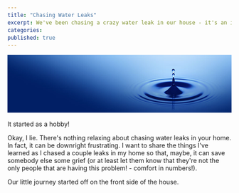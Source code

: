 ```yaml
---
title: "Chasing Water Leaks"
excerpt: We've been chasing a crazy water leak in our house - it's an incredibly frustrating, aggravating, and illuminating process.
categories: 
published: true
---
```

!["Water Drip"](/images/water_drip.jpeg)

It started as a hobby! 

Okay, I lie. There's nothing relaxing about chasing water leaks in your home. In fact, it can be downright frustrating. I want to share the things I've learned as I chased a couple leaks in my home so that, maybe, it can save somebody else some grief (or at least let them know that they're not the only people that are having this problem! - comfort in numbers!). 

Our little journey started off on the front side of the house. 
